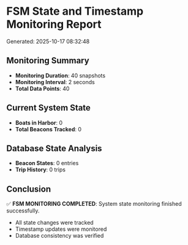 # FSM State and Timestamp Monitoring Report

Generated: 2025-10-17 08:32:48

## Monitoring Summary
- **Monitoring Duration**: 40 snapshots
- **Monitoring Interval**: 2 seconds
- **Total Data Points**: 40

## Current System State
- **Boats in Harbor**: 0
- **Total Beacons Tracked**: 0

## Database State Analysis
- **Beacon States**: 0 entries
- **Trip History**: 0 trips

## Conclusion
✅ **FSM MONITORING COMPLETED**: System state monitoring finished successfully.
- All state changes were tracked
- Timestamp updates were monitored
- Database consistency was verified
